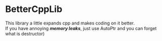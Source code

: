 # BetterCppLib

This library a little expands cpp and makes coding on it better.</br>
If you have annoying <b><i>memory leaks</i></b>, just use AutoPtr<T> and you can forget what is destructor)

